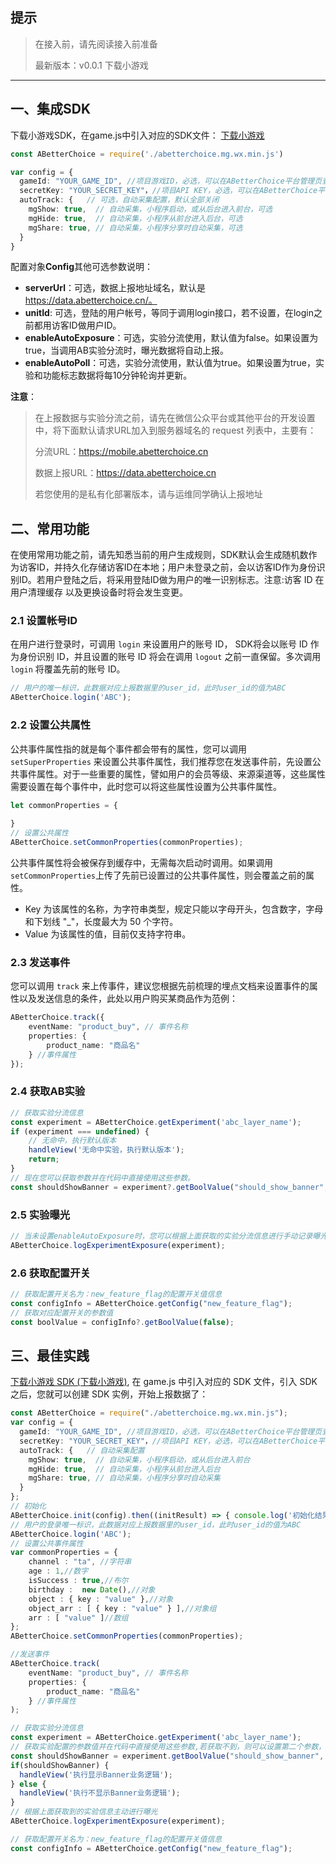 ## 提示

> 在接入前，请先阅读接入前准备
>
> 最新版本：v0.0.1 下载小游戏

------

## 一、集成SDK

下载小游戏SDK，在game.js中引入对应的SDK文件：
[下载小游戏](https://raw.githubusercontent.com/ABetterChoice/mp-sdk/master/abetterchoice.mg.wx.min.js)

```typescript
const ABetterChoice = require('./abetterchoice.mg.wx.min.js')
```

```typescript
var config = {
  gameId: "YOUR_GAME_ID", //项目游戏ID，必选，可以在ABetterChoice平台管理页查看
  secretKey: "YOUR_SECRET_KEY"，//项目API KEY，必选，可以在ABetterChoice平台管理页查看
  autoTrack: {   // 可选，自动采集配置，默认全部关闭
    mgShow: true,  // 自动采集，小程序启动，或从后台进入前台，可选
    mgHide: true,  // 自动采集，小程序从前台进入后台，可选
    mgShare: true, // 自动采集，小程序分享时自动采集，可选
  }
}
```

配置对象**Config**其他可选参数说明：

- **serverUrl**：可选，数据上报地址域名，默认是 https://data.abetterchoice.cn/。
- **unitId**: 可选，登陆的用户帐号，等同于调用login接口，若不设置，在login之前都用访客ID做用户ID。
- **enableAutoExposure**：可选，实验分流使用，默认值为false。如果设置为true，当调用AB实验分流时，曝光数据将自动上报。
- **enableAutoPoll**：可选，实验分流使用，默认值为true。如果设置为true，实验和功能标志数据将每10分钟轮询并更新。

**注意**：

> 在上报数据与实验分流之前，请先在微信公众平台或其他平台的开发设置中，将下面默认请求URL加入到服务器域名的 request 列表中，主要有：
>
> 分流URL：https://mobile.abetterchoice.cn
>
> 数据上报URL：https://data.abetterchoice.cn
>
> 若您使用的是私有化部署版本，请与运维同学确认上报地址

## 二、常用功能

在使用常用功能之前，请先知悉当前的用户生成规则，SDK默认会生成随机数作为访客ID，并持久化存储访客ID在本地；用户未登录之前，会以访客ID作为身份识别ID。若用户登陆之后，将采用登陆ID做为用户的唯一识别标志。注意:访客 ID 在用户清理缓存 以及更换设备时将会发生变更。

### 2.1 设置帐号ID

在用户进行登录时，可调用 `login` 来设置用户的账号 ID， SDK将会以账号 ID 作为身份识别 ID，并且设置的账号 ID 将会在调用 `logout` 之前一直保留。多次调用 `login` 将覆盖先前的账号 ID。

```typescript
// 用户的唯一标识，此数据对应上报数据里的user_id，此时user_id的值为ABC
ABetterChoice.login('ABC');
```

### 2.2 设置公共属性

公共事件属性指的就是每个事件都会带有的属性，您可以调用 `setSuperProperties` 来设置公共事件属性，我们推荐您在发送事件前，先设置公共事件属性。对于一些重要的属性，譬如用户的会员等级、来源渠道等，这些属性需要设置在每个事件中，此时您可以将这些属性设置为公共事件属性。

```typescript
let commonProperties = {
  
}
// 设置公共属性
ABetterChoice.setCommonProperties(commonProperties);
```

公共事件属性将会被保存到缓存中，无需每次启动时调用。如果调用 `setCommonProperties`上传了先前已设置过的公共事件属性，则会覆盖之前的属性。

- Key 为该属性的名称，为字符串类型，规定只能以字母开头，包含数字，字母和下划线 "_"，长度最大为 50 个字符。
- Value 为该属性的值，目前仅支持字符串。

### 2.3 发送事件

您可以调用 `track` 来上传事件，建议您根据先前梳理的埋点文档来设置事件的属性以及发送信息的条件，此处以用户购买某商品作为范例：

```typescript
ABetterChoice.track({
    eventName: "product_buy", // 事件名称
    properties: {
        product_name: "商品名"
    } //事件属性
});
```

### 2.4 获取AB实验

```typescript
// 获取实验分流信息
const experiment = ABetterChoice.getExperiment('abc_layer_name');
if (experiment === undefined) {
	// 无命中，执行默认版本
	handleView('无命中实验，执行默认版本');
	return;
}
// 现在您可以获取参数并在代码中直接使用这些参数。
const shouldShowBanner = experiment?.getBoolValue("should_show_banner", true);
```

### 2.5 实验曝光

```typescript
// 当未设置enableAutoExposure时，您可以根据上面获取的实验分流信息进行手动记录曝光
ABetterChoice.logExperimentExposure(experiment);
```

### 2.6 获取配置开关

```typescript
// 获取配置开关名为：new_feature_flag的配置开关值信息
const configInfo = ABetterChoice.getConfig("new_feature_flag");
// 获取对应配置开关的参数值
const boolValue = configInfo?.getBoolValue(false);
```

## 三、最佳实践

[下载小游戏 SDK (下载小游戏)](https://download.thinkingdata.cn/client/release/ta_mg_sdk.zip), 在 game.js 中引入对应的 SDK 文件，引入 SDK 之后，您就可以创建 SDK 实例，开始上报数据了：

```typescript
const ABetterChoice = require("./abetterchoice.mg.wx.min.js");
var config = {
  gameId: "YOUR_GAME_ID", //项目游戏ID，必选，可以在ABetterChoice平台管理页查看
  secretKey: "YOUR_SECRET_KEY"，//项目API KEY，必选，可以在ABetterChoice平台管理页查看
  autoTrack: {   // 自动采集配置
    mgShow: true,  // 自动采集，小程序启动，或从后台进入前台
  	mgHide: true,  // 自动采集，小程序从前台进入后台
  	mgShare: true, // 自动采集，小程序分享时自动采集
  }
};
// 初始化
ABetterChoice.init(config).then((initResult) => { console.log('初始化结果：' + initResult) });
// 用户的登录唯一标识，此数据对应上报数据里的user_id，此时user_id的值为ABC
ABetterChoice.login('ABC');
// 设置公共事件属性
var commonProperties = {
    channel : "ta", //字符串
    age : 1,//数字
    isSuccess : true,//布尔
    birthday :  new Date(),//对象
    object : { key : "value" },//对象
    object_arr : [ { key : "value" } ],//对象组
    arr : [ "value" ]//数组
};
ABetterChoice.setCommonProperties(commonProperties);

//发送事件
ABetterChoice.track(
    eventName: "product_buy", // 事件名称
    properties: {
        product_name: "商品名"
    } //事件属性
);

// 获取实验分流信息
const experiment = ABetterChoice.getExperiment('abc_layer_name');
// 获取实验配置的参数值并在代码中直接使用这些参数,若获取不到，则可以设置第二个参数，默认为true
const shouldShowBanner = experiment.getBoolValue("should_show_banner", true);
if(shouldShowBanner) {
  handleView('执行显示Banner业务逻辑');
} else {
  handleView('执行不显示Banner业务逻辑');
}
// 根据上面获取到的实验信息主动进行曝光
ABetterChoice.logExperimentExposure(experiment);

// 获取配置开关名为：new_feature_flag的配置开关值信息
const configInfo = ABetterChoice.getConfig("new_feature_flag");
```

